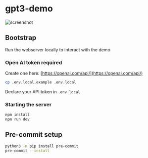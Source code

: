 # gpt3-demo

![screenshot](https://user-images.githubusercontent.com/220799/188976231-8bda0fb3-d83a-464e-80b2-d33f1a3c9941.png)

## Bootstrap

Run the webserver locally to interact with the demo

### Open AI token required

Create one here: [https://openai.com/api/](https://openai.com/api/)

```sh
cp .env.local.example .env.local
```

Declare your API token in `.env.local`

### Starting the server

```sh
npm install
npm run dev
```

## Pre-commit setup
```sh
python3 -m pip install pre-commit
pre-commit --install
```

